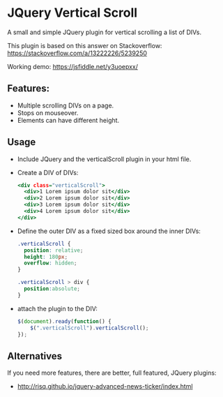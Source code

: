 # JQuery Vertical Scroll

A small and simple JQuery plugin for vertical scrolling a list of DIVs.

This plugin is based on this answer on Stackoverflow: <https://stackoverflow.com/a/13222226/5239250>

Working demo: <https://jsfiddle.net/y3uoepxx/>

## Features:

- Multiple scrolling DIVs on a page.
- Stops on mouseover.
- Elements can have different height.

## Usage

- Include JQuery and the verticalScroll plugin in your html file.
- Create a DIV of DIVs:

  ~~~.html
  <div class="verticalScroll">
    <div>1 Lorem ipsum dolor sit</div>
    <div>2 Lorem ipsum dolor sit</div>
    <div>3 Lorem ipsum dolor sit</div>
    <div>4 Lorem ipsum dolor sit</div>
  </div>
  ~~~
- Define the outer DIV as a fixed sized box around the inner DIVs:

  ~~~.css
  .verticalScroll {
    position: relative;
    height: 180px;
    overflow: hidden;
  }

  .verticalScroll > div {
    position:absolute;
  }
  ~~~

- attach the plugin to the DIV:

  ~~~.js
  $(document).ready(function() {
      $(".verticalScroll").verticalScroll();
  });
  ~~~

## Alternatives

If you need more features, there are better, full featured, JQuery plugins:

- <http://risq.github.io/jquery-advanced-news-ticker/index.html>
